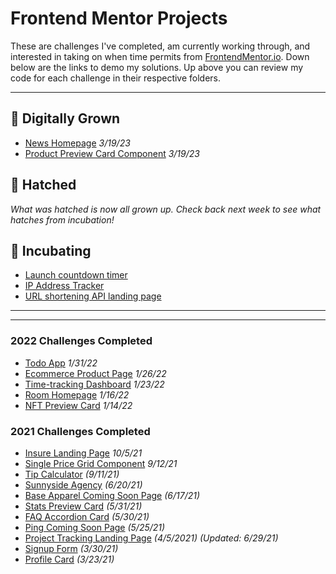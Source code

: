# Frontend Mentor Projects

These are challenges I've completed, am currently working through, and interested in taking on when time permits from [FrontendMentor.io](https://www.frontendmentor.io/profile/SheGeeks). Down below are the links to demo my solutions. Up above you can review my code for each challenge in their respective folders.

---

## 🐔 Digitally Grown

- [News Homepage](https://shegeeks.github.io/Frontend-Mentor-Projects/news-homepage/) _3/19/23_
- [Product Preview Card Component](https://shegeeks.github.io/Frontend-Mentor-Projects/product-preview-card/) _3/19/23_

## 🐣 Hatched

_What was hatched is now all grown up. Check back next week to see what hatches from incubation!_

## 🥚 Incubating

- [Launch countdown timer](https://www.frontendmentor.io/challenges/launch-countdown-timer-N0XkGfyz-)
- [IP Address Tracker](https://www.frontendmentor.io/challenges/ip-address-tracker-I8-0yYAH0)
- [URL shortening API landing page](https://www.frontendmentor.io/challenges/url-shortening-api-landing-page-2ce3ob-G)

---

---

### 2022 Challenges Completed

- [Todo App](https://shegeeks.github.io/Frontend-Mentor-Projects/todo-app/) _1/31/22_
- [Ecommerce Product Page](https://shegeeks.github.io/Frontend-Mentor-Projects/ecommerce-product-page/) _1/26/22_
- [Time-tracking Dashboard](https://shegeeks.github.io/Frontend-Mentor-Projects/time-tracking-dashboard/) _1/23/22_
- [Room Homepage](https://shegeeks.github.io/Frontend-Mentor-Projects/room-homepage/) _1/16/22_
- [NFT Preview Card](https://shegeeks.github.io/Frontend-Mentor-Projects/nft-preview-card/) _1/14/22_

### 2021 Challenges Completed

- [Insure Landing Page](https://shegeeks.github.io/Frontend-Mentor-Projects/insure-landing-page/) _10/5/21_
- [Single Price Grid Component](https://shegeeks.github.io/Frontend-Mentor-Projects/single-price-grid-component/) _9/12/21_
- [Tip Calculator](https://shegeeks.github.io/Frontend-Mentor-Projects/tip-calculator/) _(9/11/21)_
- [Sunnyside Agency](https://shegeeks.github.io/Frontend-Mentor-Projects/sunnyside-agency/) _(6/20/21)_
- [Base Apparel Coming Soon Page](https://shegeeks.github.io/Frontend-Mentor-Projects/base-apparel/) _(6/17/21)_
- [Stats Preview Card](https://shegeeks.github.io/Frontend-Mentor-Projects/stats-preview-card/) _(5/31/21)_
- [FAQ Accordion Card](https://shegeeks.github.io/Frontend-Mentor-Projects/faq-accordion-card/) _(5/30/21)_
- [Ping Coming Soon Page](https://shegeeks.github.io/Frontend-Mentor-Projects/ping-coming-soon-page) _(5/25/21)_
- [Project Tracking Landing Page](https://shegeeks.github.io/Frontend-Mentor-Projects/project-tracking-component/) _(4/5/2021)_ _(Updated: 6/29/21)_
- [Signup Form](https://shegeeks.github.io/Frontend-Mentor-Projects/Signup%20Form/) _(3/30/21)_
- [Profile Card](https://shegeeks.github.io/Frontend-Mentor-Projects/Profile%20Card/) _(3/23/21)_
